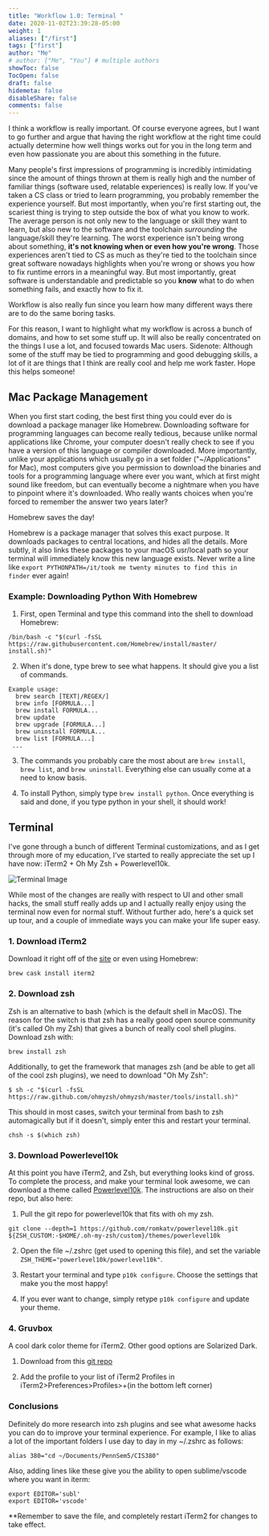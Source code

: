 ```yaml
---
title: "Workflow 1.0: Terminal "
date: 2020-11-02T23:39:28-05:00
weight: 1
aliases: ["/first"]
tags: ["first"]
author: "Me"
# author: ["Me", "You"] # multiple authors
showToc: false
TocOpen: false
draft: false
hidemeta: false
disableShare: false
comments: false
---
```


I think a workflow is really important. Of course everyone agrees, but I want to go further and argue that having the right workflow at the right time could actually determine how well things works out for you in the long term and even how passionate you are about this something in the future.

Many people's first impressions of programming is incredibly intimidating since the amount of things thrown at them is really high and the number of familiar things (software used, relatable experiences) is really low. If you've taken a CS class or tried to learn programming, you probably remember the experience yourself. But most importantly, when you're first starting out, the scariest thing is trying to step outside the box of what you know to work. The average person is not only new to the language or skill they want to learn, but also new to the software and the toolchain _surrounding_ the language/skill they're learning. The worst experience isn't being wrong about something, **it's not knowing when or even how you're wrong**. Those experiences aren't tied to CS as much as they're tied to the toolchain since great software nowadays highlights when you're wrong or shows you how to fix runtime errors in a meaningful way. But most importantly, great software is understandable and predictable so you **know** what to do when something fails, and exactly how to fix it.

Workflow is also really fun since you learn how many different ways there are to do the same boring tasks.

For this reason, I want to highlight what my workflow is across a bunch of domains, and how to set some stuff up. It will also be really concentrated on the things I use a lot, and focused towards Mac users. Sidenote: Although some of the stuff may be tied to programming and good debugging skills, a lot of it are things that I think are really cool and help me work faster. Hope this helps someone!

## Mac Package Management

When you first start coding, the best first thing you could ever do is download a package manager like Homebrew. Downloading software for programming languages can become really tedious, because unlike normal applications like Chrome, your computer doesn't really check to see if you have a version of this language or compiler downloaded. More importantly, unlike your applications which usually go in a set folder ("~/Applications" for Mac), most computers give you permission to download the binaries and tools for a programming language where ever you want, which at first might sound like freedom, but can eventually become a nightmare when you have to pinpoint where it's downloaded. Who really wants choices when you're forced to remember the answer two years later?

Homebrew saves the day!

Homebrew is a package manager that solves this exact purpose. It downloads packages to central locations, and hides all the details. More subtly, it also links these packages to your macOS usr/local path so your terminal will immediately know this new language exists. Never write a line like `export PYTHONPATH=/it/took me twenty minutes to find this in finder` ever again!

### Example: Downloading Python With Homebrew

1. First, open Terminal and type this command into the shell to download Homebrew:

```
/bin/bash -c "$(curl -fsSL https://raw.githubusercontent.com/Homebrew/install/master/
install.sh)"
```

2. When it's done, type brew to see what happens. It should give you a list of commands.

```
Example usage:
  brew search [TEXT|/REGEX/]
  brew info [FORMULA...]
  brew install FORMULA...
  brew update
  brew upgrade [FORMULA...]
  brew uninstall FORMULA...
  brew list [FORMULA...]
 ...
```

3. The commands you probably care the most about are `brew install`, `brew list`, and `brew uninstall`. Everything else can usually come at a need to know basis.

4. To install Python, simply type `brew install python`. Once everything is said and done, if you type python in your shell, it should work!

## Terminal

I've gone through a bunch of different Terminal customizations, and as I get through more of my education, I've started to really appreciate the set up I have now: iTerm2 + Oh My Zsh + Powerlevel10k.

![Terminal Image](/img/terminal.png)

While most of the changes are really with respect to UI and other small hacks, the small stuff really adds up and I actually really enjoy using the terminal now even for normal stuff. Without further ado, here's a quick set up tour, and a couple of immediate ways you can make your life super easy.

### 1. Download iTerm2

Download it right off of the [site](https://www.iterm2.com/) or even using Homebrew:

```
brew cask install iterm2
```

### 2. Download zsh

Zsh is an alternative to bash (which is the default shell in MacOS). The reason for the switch is that zsh has a really good open source community (it's called Oh my Zsh) that gives a bunch of really cool shell plugins. Download zsh with:

```
brew install zsh
```

Additionally, to get the framework that manages zsh (and be able to get all of the cool zsh plugins), we need to download "Oh My Zsh":

```
$ sh -c "$(curl -fsSL https://raw.github.com/ohmyzsh/ohmyzsh/master/tools/install.sh)"
```

This should in most cases, switch your terminal from bash to zsh automagically but if it doesn't, simply enter this and restart your terminal.

```
chsh -s $(which zsh)
```

### 3. Download Powerlevel10k

At this point you have iTerm2, and Zsh, but everything looks kind of gross. To complete the process, and make your terminal look awesome, we can download a theme called [Powerlevel10k](https://github.com/romkatv/powerlevel10k#oh-my-zsh). The instructions are also on their repo, but also here:

1. Pull the git repo for powerlevel10k that fits with oh my zsh.

```
git clone --depth=1 https://github.com/romkatv/powerlevel10k.git ${ZSH_CUSTOM:-$HOME/.oh-my-zsh/custom}/themes/powerlevel10k
```

2. Open the file ~/.zshrc (get used to opening this file), and set the variable `ZSH_THEME="powerlevel10k/powerlevel10k"`.

3. Restart your terminal and type `p10k configure`. Choose the settings that make you the most happy!

4. If you ever want to change, simply retype `p10k configure` and update your theme.

### 4. Gruvbox

A cool dark color theme for iTerm2. Other good options are Solarized Dark.

1. Download from this [git repo](https://github.com/herrbischoff/iterm2-gruvbox)

2. Add the profile to your list of iTerm2 Profiles in iTerm2>Preferences>Profiles>+(in the bottom left corner)

### Conclusions

Definitely do more research into zsh plugins and see what awesome hacks you can do to improve your terminal experience. For example, I like to alias a lot of the important folders I use day to day in my ~/.zshrc as follows:

```
alias 380="cd ~/Documents/PennSem5/CIS380"
```

Also, adding lines like these give you the ability to open sublime/vscode where you want in iterm:

```
export EDITOR='subl'
export EDITOR='vscode'
```

\*\*Remember to save the file, and completely restart iTerm2 for changes to take effect.
